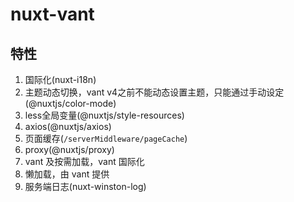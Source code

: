# nuxt-vant

## 特性

1. 国际化(nuxt-i18n)
1. 主题动态切换，vant v4之前不能动态设置主题，只能通过手动设定(@nuxtjs/color-mode)
1. less全局变量(@nuxtjs/style-resources)
1. axios(@nuxtjs/axios)
1. 页面缓存(`/serverMiddleware/pageCache`)
1. proxy(@nuxtjs/proxy)
1. vant 及按需加载，vant 国际化
1. 懒加载，由 vant 提供
1. 服务端日志(nuxt-winston-log)
